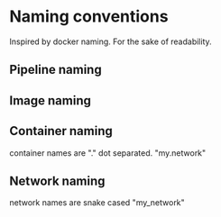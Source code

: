 # Naming conventions

Inspired by docker naming.
For the sake of readability.

## Pipeline naming

## Image naming

## Container naming

container names are "." dot separated.
"my.network"

## Network naming

network names are snake cased "my_network"
